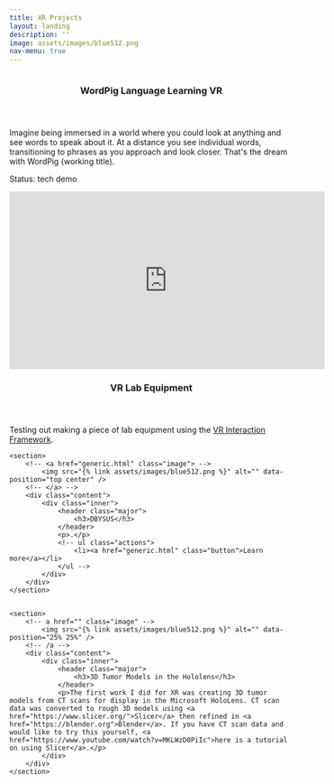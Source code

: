 ```yaml
---
title: XR Projects
layout: landing
description: ''
image: assets/images/blue512.png
nav-menu: true
---
```


<!-- Main -->
<div id="main">

<!-- <p> If you are interested in XR here are some information sources I follow
<ul>
<li><a href="https://www.reddit.com/r/AR_MR_XR/">r/AR_MR_XR</a> </li>
<li><a href="https://voicesofvr.com/">Voices of VR podcast</a></li>
</ul>
</p>-->
<!-- One -->

<section id="one" class="spotlights">
	<section>
		<!-- <a href="generic.html" class="image"> -->
			<img src="{% link assets/images/blue512.png %}" alt="" data-position="center center" />
		<!-- </a> -->
		<div class="content">
			<div class="inner">
				<header class="major">
					<h3>WordPig Language Learning VR</h3>
				</header>
				<p>Imagine being immersed in a world where you could look at anything and see words to speak about it. At a distance you see individual words, transitioning to phrases as you approach and look closer. That's the dream with WordPig (working title).</p>
        <p>Status: tech demo</p>
				<!-- ul class="actions">
					<li><a href="generic.html" class="button">Learn more</a></li>
				</ul -->
			</div>
		</div>
	</section>


<section>
  <!-- <a href="generic.html" class="image"> -->
    <iframe width="560" height="315" src="https://www.youtube.com/embed/3Iog89yVh34" frameborder="0" allow="accelerometer; autoplay; clipboard-write; encrypted-media; gyroscope; picture-in-picture" allowfullscreen></iframe>
  <!-- </a> -->
  <div class="content">
    <div class="inner">
      <header class="major">
        <h3>VR Lab Equipment</h3>
      </header>
      <p>
      Testing out making a piece of lab equipment using the <a href="https://wiki.beardedninjagames.com/​">VR Interaction Framework</a>.
      </p>
      <!-- ul class="actions">
        <li><a href="generic.html" class="button">Learn more</a></li>
      </ul -->
    </div>
  </div>
</section>


	<section>
		<!-- <a href="generic.html" class="image"> -->
			<img src="{% link assets/images/blue512.png %}" alt="" data-position="top center" />
		<!-- </a> -->
		<div class="content">
			<div class="inner">
				<header class="major">
					<h3>DBYSUS</h3>
				</header>
				<p>.</p>
				<!-- ul class="actions">
					<li><a href="generic.html" class="button">Learn more</a></li>
				</ul -->
			</div>
		</div>
	</section>


	<section>
		<!-- a href="" class="image" -->
			<img src="{% link assets/images/blue512.png %}" alt="" data-position="25% 25%" />
		<!-- /a -->
		<div class="content">
			<div class="inner">
				<header class="major">
					<h3>3D Tumor Models in the Hololens</h3>
				</header>
				<p>The first work I did for XR was creating 3D tumor models from CT scans for display in the Microsoft HoloLens. CT scan data was converted to rough 3D models using <a href="https://www.slicer.org/">Slicer</a> then refined in <a href="https://blender.org">Blender</a>. If you have CT scan data and would like to try this yourself, <a href="https://www.youtube.com/watch?v=MKLWzD0PiIc">here is a tutorial on using Slicer</a>.</p>
			</div>
		</div>
	</section>
</section>


<!-- Three -->


</div>
